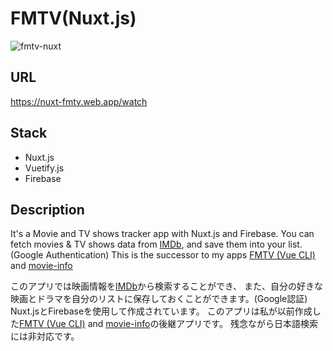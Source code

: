 # FMTV(Nuxt.js)
![fmtv-nuxt](https://user-images.githubusercontent.com/37486662/89347967-b3778c80-d6e6-11ea-9fe2-d5ab9c86c472.jpg)

## URL

https://nuxt-fmtv.web.app/watch

## Stack

- Nuxt.js
- Vuetify.js
- Firebase

## Description

It's a Movie and TV shows tracker app with Nuxt.js and Firebase.
You can fetch movies & TV shows data from [IMDb](https://www.imdb.com/), and save them into your list.(Google Authentication)
This is the successor to my apps [FMTV (Vue CLI)](https://github.com/knishida11/fmtv) and [movie-info](https://github.com/knishida11/movie-info)

このアプリでは映画情報を[IMDb](https://www.imdb.com/)から検索することができ、
また、自分の好きな映画とドラマを自分のリストに保存しておくことができます。(Google認証)
Nuxt.jsとFirebaseを使用して作成されています。
このアプリは私が以前作成した[FMTV (Vue CLI)](https://github.com/knishida11/fmtv) and [movie-info](https://github.com/knishida11/movie-info)の後継アプリです。
残念ながら日本語検索には非対応です。
